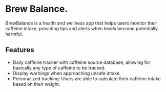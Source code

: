 # Brew Balance.

BrewBalance is a health and wellness app that helps users monitor their caffeine intake, providing tips and alerts when levels become potentially harmful.
## Features

- Daily caffeine tracker with caffeine source database, allowing for basically any type of caffeine to be tracked.
- Display warnings when approaching unsafe intake.
- Personalized tracking: Users are able to calculate their caffeine intake based on their weight.

